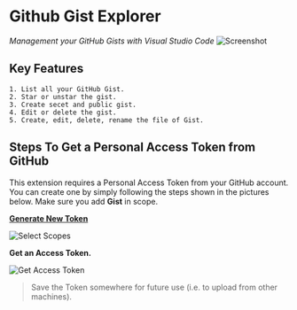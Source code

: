 # Github Gist Explorer

*Management your GitHub Gists with Visual Studio Code*
![Screenshot](https://raw.githubusercontent.com/k9982874/github-gist-explorer/master/media/guide-1.png)

## Key Features
```
1. List all your GitHub Gist.
2. Star or unstar the gist.
3. Create secet and public gist.
4. Edit or delete the gist.
5. Create, edit, delete, rename the file of Gist.
```

## Steps To Get a Personal Access Token from GitHub

This extension requires a Personal Access Token from your GitHub account. You can create one by simply following the steps shown in the pictures below. Make sure you add **Gist** in scope.

**[Generate New Token](https://github.com/settings/tokens/new?description=code-setting-sync&scopes=gist)**

![Select Scopes](https://raw.githubusercontent.com/k9982874/github-gist-explorer/master/media/guide-2.png)

**Get an Access Token.**

![Get Access Token](https://raw.githubusercontent.com/k9982874/github-gist-explorer/master/media/guide-3.png)


> Save the Token somewhere for future use (i.e. to upload from other machines).
